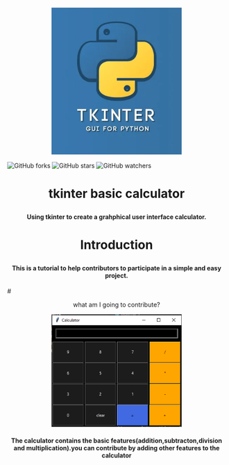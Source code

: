 <p align="center" width="100%">
<img src="tkin.webp" width="300">

</p>

![GitHub forks](https://img.shields.io/github/forks/Darrkzero/tkinter.svg?style=social&label=Fork&maxAge=2592000)
![GitHub stars](https://img.shields.io/github/stars/Darrkzero/tkinter.svg?style=social&label=Star&maxAge=2592000)
![GitHub watchers](https://img.shields.io/github/watchers/Darrkzero/tkinter.svg?style=social&label=Watch&maxAge=2592000)

# <p align="center">tkinter basic calculator</p>
<h4 align="center">Using tkinter to create a grahphical user interface calculator.</h4>

# <p align="center">Introduction</p>
<h4 align="center">This is a tutorial to help contributors to participate in a simple and easy project.</h4>
# <p align="center">what am I going to contribute?</p>
<p align="center" width="100%">
<img src="tk sample.png" width="300">
</p>
<h4 align="center">The calculator contains the basic features(addition,subtracton,division and multiplication).you can contribute by adding other features to the calculator</h4>
